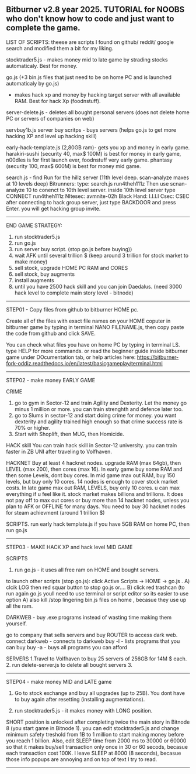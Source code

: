   Bitburner v2.8 year 2025. TUTORIAL for NOOBS who don't know how to code and just want to complete the game.
--------------------------------------------------------------

  
  LIST OF SCRIPTS: theese are scripts I found on github/ reddit/ google search and modified them a bit for my liking.

stocktrader5.js  - makes money mid to late game by strading stocks automaticaly. Best for money.

go.js (+3 bin.js files that just need to be on home PC and is launched automaticaly by go.js)
- makes hack xp and money by hacking target server with all available RAM. Best for hack Xp (foodnstuff).


server-delete.js - deletes all bought personal servers (does not delete home PC or servers of companies on web)

servbuy1b.js
server buy scritps - buys servers (helps go.js to get more hacking XP and level up hacking skill)


early-hack-template.js (2,80GB ram)- gets you xp and money in early game.
harakiri-sushi (security 40, max$ 100M) is best for money in early game, n00dles is for first launch ever, foodnstuff very early game.
phantasy (security 100, max$ 600M) is best for money mid game. 

search.js - find Run for the hillz server (11th level deep. scan-analyze maxes at 10 levels deep)
  Bitrunners: type: search.js run4theh111z  Then use scnan-analyze 10 to conenct to 10th level server. inside 10th level server type CONNECT run4theh111z
  NItesec: avmnite-02h
  Black Hand: I.I.I.I
  Csec: CSEC
  after connecting to hack group server, just type BACKDOOR and press Enter. you will get hacking group invite.

--------------------------------------------------------------


  END GAME STRATEGY: 
1. run stocktrader5.js
2. run go.js
3. run server buy script. (stop go.js before buying))
4. wait AFK until several trillion $ (keep around 3 trillion for stock market to make money)
5. sell stock, upgrade HOME PC RAM and CORES
6. sell stock, buy augments
7. install augments
8. until you have 2500 hack skill and you can join Daedalus. (need 3000 hack level to complete main story level - bitnode)
   

--------------------------------------------------------------


  STEP01 - Copy files from github to bitburner HOME pc.

Create all of the files with exact file names on your HOME coputer in bitburner game by typing in terminal NANO FILENAME.js, then copy paste the code from github and click SAVE.

You can check what files you have on home PC by typing in terminal LS. type HELP for more commands. or read the beginner guide inside bitburner game under DOcumentation tab,
or help articles here: https://bitburner-fork-oddiz.readthedocs.io/en/latest/basicgameplay/terminal.html


--------------------------------------------------------------


  STEP02 - make money EARLY GAME
  
CRIME
1. go to gym in Sector-12 and train Agility and Dexterity. Let the money go minus 1 million or more. you can train strenghth and defence later too.
2. go to Slums in sector-12 and start doing crime for money. you want dexterity and agility trained high enough so that crime success rate is 70% or higher.
3. Start with Shoplift, then MUG, then Homicide.


HACK skill
You can train hack skill in Sector-12 university. you can train faster in ZB UNI after traveling to Volfhaven.


HACKNET
Buy at least 4 hacknet nodes.
upgrade RAM (max 64gb), then LEVEL (max 200), then cores (max 16).
In early game buy some RAM and then some Levels, dont buy cores.
In mid game max out RAM, buy 150 levels, but buy only 10 cores. 14 nodes is enough to cover stock market costs.
In late game max out RAM, LEVELS, buy only 10 cores. u can max everything if u feel like it. stock market makes billions and trillions.
It does not pay off to max out cores or buy more than 14 hacknet nodes, unless you plan to AFK or OFFLINE for many days. 
You need to buy 30 hacknet nodes for steam achievment (around 1 trillion $)


SCRIPTS.
run early hack template.js
if you have 5GB RAM on home PC, then run go.js


--------------------------------------------------------------


  STEP03 - MAKE HACK XP and hack level MID GAME

SCRIPTS
1. run go.js - it uses all free ram on HOME and bought servers. 

to launch other scripts (stop go.js):
click Active Scripts -> HOME -> go.js . 
A) clcik LOG then red squar button to stop go.js  or....
B) click red trashcan (to run again go.js youll need to use terminal or script editor so its easier to use option A)
also kill /stop lingering bin.js files on home , becasue they use up all the ram.


DARKWEB - buy .exe programs instead of wasting time making them yourself.

go to company that sells servers and buy ROUTER to access dark web.
connect darkweb - connects to darkweb
buy -l - lists programs that you can buy
buy -a - buys all programs you can afford


SERVERS
1.Travel to Volfhaven to buy 25 servers of 256GB for 14M $ each.
2. run delete-server.js to delete all bought servers
3.



--------------------------------------------------------------



  STEP04 - make money MID and LATE game
  
1. Go to stock exchange and buy all upgrades (up to 25B). You dont have to buy again after resetting (installing augmentations).

2. run stocktrader5.js - it makes money with LONG position.

SHORT position is unlocked after completing twice the main story in Bitnode 8 (you start game in Bitnode 1).
you can edit stocktrader5.js and change minimum safety treshold from 1B to 1 million to start making money before you reach 1 billion.
Also, edit SLEEP time from 2000 ms to 30000 or 60000 so that it makes buy/sell transaction only once in 30 or 60 secods, becasue each transaction cost 100K.
I leave  SLEEP at 8000 (8 seconds), becasue those info popups are annoying and on top of text I try to read.



--------------------------------------------------------------

